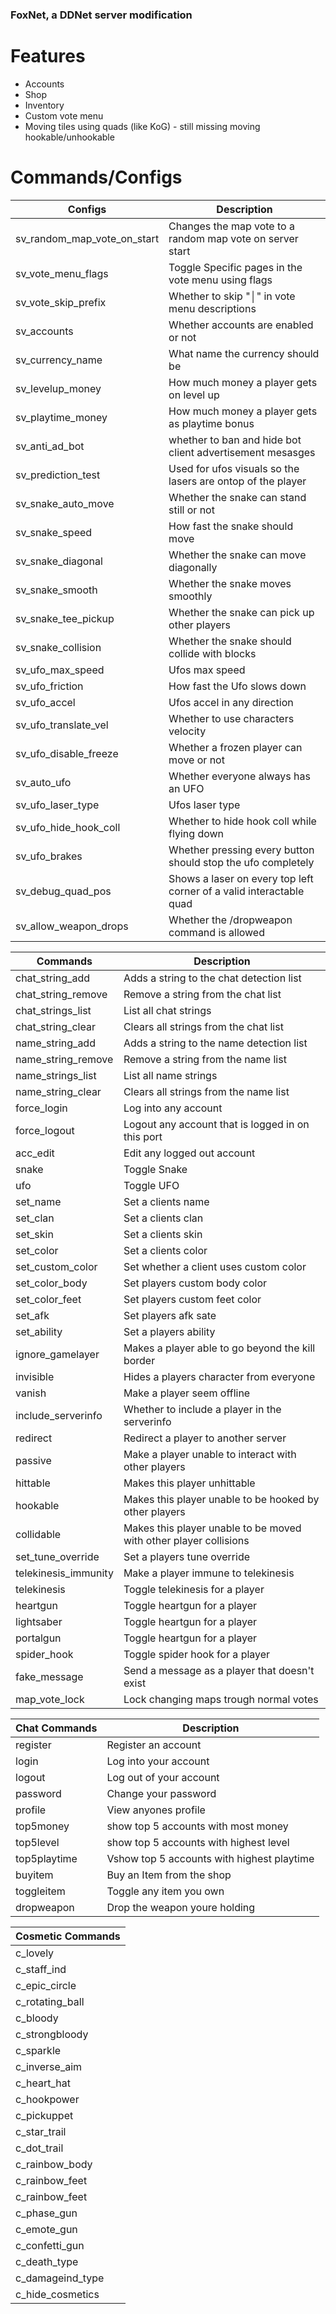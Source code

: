 ﻿### FoxNet, a DDNet server modification

# Features
- Accounts
- Shop
- Inventory
- Custom vote menu
- Moving tiles using quads (like KoG) - still missing moving hookable/unhookable

# Commands/Configs

|Configs|Description|
|-|-|
|sv_random_map_vote_on_start|Changes the map vote to a random map vote on server start|
|sv_vote_menu_flags|Toggle Specific pages in the vote menu using flags|
|sv_vote_skip_prefix|Whether to skip "│" in vote menu descriptions|
|sv_accounts|Whether accounts are enabled or not|
|sv_currency_name|What name the currency should be|
|sv_levelup_money|How much money a player gets on level up|
|sv_playtime_money|How much money a player gets as playtime bonus|
|sv_anti_ad_bot|whether to ban and hide bot client advertisement mesasges|
|sv_prediction_test|Used for ufos visuals so the lasers are ontop of the player|
|sv_snake_auto_move|Whether the snake can stand still or not|
|sv_snake_speed|How fast the snake should move|
|sv_snake_diagonal|Whether the snake can move diagonally|
|sv_snake_smooth|Whether the snake moves smoothly|
|sv_snake_tee_pickup|Whether the snake can pick up other players|
|sv_snake_collision|Whether the snake should collide with blocks|
|sv_ufo_max_speed|Ufos max speed|
|sv_ufo_friction|How fast the Ufo slows down|
|sv_ufo_accel|Ufos accel in any direction|
|sv_ufo_translate_vel|Whether to use characters velocity|
|sv_ufo_disable_freeze|Whether a frozen player can move or not|
|sv_auto_ufo|Whether everyone always has an UFO|
|sv_ufo_laser_type|Ufos laser type|
|sv_ufo_hide_hook_coll|Whether to hide hook coll while flying down|
|sv_ufo_brakes|Whether pressing every button should stop the ufo completely|
|sv_debug_quad_pos|Shows a laser on every top left corner of a valid interactable quad|
|sv_allow_weapon_drops|Whether the /dropweapon command is allowed|

|Commands|Description|
|-|-|
|chat_string_add|Adds a string to the chat detection list|
|chat_string_remove|Remove a string from the chat list|
|chat_strings_list|List all chat strings|
|chat_string_clear|Clears all strings from the chat list|
|name_string_add|Adds a string to the name detection list|
|name_string_remove|Remove a string from the name list|
|name_strings_list|List all name strings|
|name_string_clear|Clears all strings from the name list|
|force_login|Log into any account|
|force_logout|Logout any account that is logged in on this port|
|acc_edit|Edit any logged out account|
|snake|Toggle Snake|
|ufo|Toggle UFO|
|set_name|Set a clients name|
|set_clan|Set a clients clan|
|set_skin|Set a clients skin|
|set_color|Set a clients color|
|set_custom_color|Set whether a client uses custom color|
|set_color_body|Set players custom body color|
|set_color_feet|Set players custom feet color|
|set_afk|Set players afk sate|
|set_ability|Set a players ability|
|ignore_gamelayer|Makes a player able to go beyond the kill border|
|invisible|Hides a players character from everyone|
|vanish|Make a player seem offline|
|include_serverinfo|Whether to include a player in the serverinfo|
|redirect|Redirect a player to another server|
|passive|Make a player unable to interact with other players|
|hittable|Makes this player unhittable|
|hookable|Makes this player unable to be hooked by other players|
|collidable|Makes this player unable to be moved with other player collisions|
|set_tune_override|Set a players tune override|
|telekinesis_immunity|Make a player immune to telekinesis|
|telekinesis|Toggle telekinesis for a player|
|heartgun|Toggle heartgun for a player|
|lightsaber|Toggle heartgun for a player|
|portalgun|Toggle heartgun for a player|
|spider_hook|Toggle spider hook for a player|
|fake_message|Send a message as a player that doesn't exist|
|map_vote_lock|Lock changing maps trough normal votes|

|Chat Commands|Description|
|-|-|
|register|Register an account|
|login|Log into your account|
|logout|Log out of your account|
|password|Change your password|
|profile|View anyones profile|
|top5money|show top 5 accounts with most money|
|top5level|show top 5 accounts with highest level|
|top5playtime|Vshow top 5 accounts with highest playtime|
|buyitem|Buy an Item from the shop|
|toggleitem|Toggle any item you own|
|dropweapon|Drop the weapon youre holding|

|Cosmetic Commands|
|-|
|c_lovely|
|c_staff_ind|
|c_epic_circle|
|c_rotating_ball|
|c_bloody|
|c_strongbloody|
|c_sparkle|
|c_inverse_aim|
|c_heart_hat|
|c_hookpower|
|c_pickuppet|
|c_star_trail|
|c_dot_trail|
|c_rainbow_body|
|c_rainbow_feet|
|c_rainbow_feet|
|c_phase_gun|
|c_emote_gun|
|c_confetti_gun|
|c_death_type|
|c_damageind_type|
|c_hide_cosmetics|